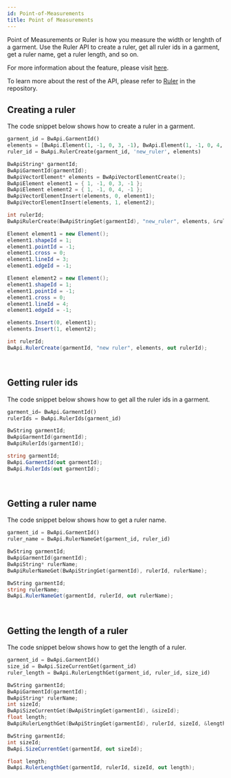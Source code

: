 ```yaml
---
id: Point-of-Measurements
title: Point of Measurements
---
```


Point of Measurements or Ruler is how you measure the width or lenghth of a garment. Use the Ruler API to create a ruler, get all ruler ids in a garment, get a ruler name, get a ruler length, and so on.

For more information about the feature, please visit <a href="https://support.browzwear.com/VStitcher/Advanced/rulers-vs.htm" target="_blank">here</a>.

To learn more about the rest of the API, please refer to <a href="https://gitlab.com/browzwear/share/open-platform/client-api/-/blob/master/BWPlugin/include/CAD/BWPluginAPI_Ruler.h" target="_blank">Ruler</a> in the repository.

## Creating a ruler
The code snippet below shows how to create a ruler in a garment. <br/>
<!--DOCUSAURUS_CODE_TABS-->

<!--Python-->

```python
garment_id = BwApi.GarmentId()
elements = [BwApi.Element(1, -1, 0, 3, -1), BwApi.Element(1, -1, 0, 4, -1)]
ruler_id = BwApi.RulerCreate(garment_id, 'new_ruler', elements)
```
<!--C++-->


```cpp
BwApiString* garmentId;
BwApiGarmentId(garmentId);
BwApiVectorElement* elements = BwApiVectorElementCreate();
BwApiElement element1 = { 1, -1, 0, 3, -1 };
BwApiElement element2 = { 1, -1, 0, 4, -1 };
BwApiVectorElementInsert(elements, 0, element1);
BwApiVectorElementInsert(elements, 1, element2);

int rulerId;
BwApiRulerCreate(BwApiStringGet(garmentId), "new_ruler", elements, &rulerId);
```
<!--C#-->

```csharp
Element element1 = new Element();
element1.shapeId = 1;
element1.pointId = -1;
element1.cross = 0;
element1.lineId = 3;
element1.edgeId = -1;

Element element2 = new Element();
element1.shapeId = 1;
element1.pointId = -1;
element1.cross = 0;
element1.lineId = 4;
element1.edgeId = -1;

elements.Insert(0, element1);
elements.Insert(1, element2);

int rulerId;
BwApi.RulerCreate(garmentId, "new ruler", elements, out rulerId);
```
<!--END_DOCUSAURUS_CODE_TABS-->

<br/>

## Getting ruler ids
The code snippet below shows how to get all the ruler ids in a garment. <br/>
<!--DOCUSAURUS_CODE_TABS-->

<!--Python-->

```python
garment_id= BwApi.GarmentId()
rulerIds = BwApi.RulerIds(garment_id)
```
<!--C++-->

```cpp
BwString garmentId;
BwApiGarmentId(garmentId);
BwApiRulerIds(garmentId);
```
<!--C#-->


```csharp
string garmentId;
BwApi.GarmentId(out garmentId);
BwApi.RulerIds(out garmentId);
```
<!--END_DOCUSAURUS_CODE_TABS-->

<br/>


## Getting a ruler name
The code snippet below shows how to get a ruler name. <br/>
<!--DOCUSAURUS_CODE_TABS-->

<!--Python-->

```python
garment_id = BwApi.GarmentId()
ruler_name = BwApi.RulerNameGet(garment_id, ruler_id)
```
<!--C++-->


```cpp
BwString garmentId;
BwApiGarmentId(garmentId);
BwApiString* rulerName;
BwApiRulerNameGet(BwApiStringGet(garmentId), rulerId, rulerName);
```
<!--C#-->

```csharp
BwString garmentId;
string rulerName;
BwApi.RulerNameGet(garmentId, rulerId, out rulerName);
```
<!--END_DOCUSAURUS_CODE_TABS-->

<br/>

## Getting the length of a ruler
The code snippet below shows how to get the length of a ruler. <br/>
<!--DOCUSAURUS_CODE_TABS-->

<!--Python-->

```python
garment_id = BwApi.GarmentId()
size_id = BwApi.SizeCurrentGet(garment_id)
ruler_length = BwApi.RulerLengthGet(garment_id, ruler_id, size_id)
```

<!--C++-->

```cpp
BwString garmentId;
BwApiGarmentId(garmentId);
BwApiString* rulerName;
int sizeId;
BwApiSizeCurrentGet(BwApiStringGet(garmentId), &sizeId);
float length;
BwApiRulerLengthGet(BwApiStringGet(garmentId), rulerId, sizeId, &length);
```
<!--C#-->

```csharp
BwString garmentId;
int sizeId;
BwApi.SizeCurrentGet(garmentId, out sizeId);

float length;
BwApi.RulerLengthGet(garmentId, rulerId, sizeId, out length);
```
<!--END_DOCUSAURUS_CODE_TABS-->

<br/>
